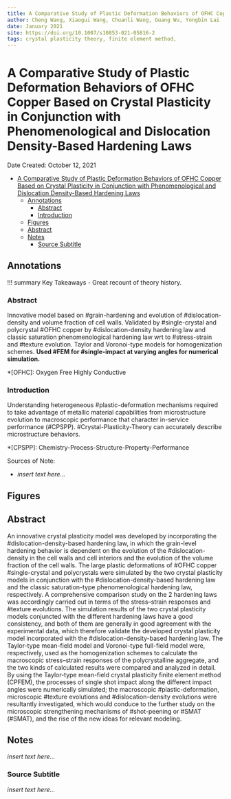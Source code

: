 ```yaml
---
title: A Comparative Study of Plastic Deformation Behaviors of OFHC Copper Based on Crystal Plasticity in Conjunction with Phenomenological and Dislocation Density-Based Hardening Laws
author: Cheng Wang, Xiaogui Wang, Chuanli Wang, Guang Wu, Yongbin Lai
date: January 2021
site: https://doi.org/10.1007/s10853-021-05816-2
tags: crystal plasticity theory, finite element method,
---
```

<!-- %%%%%%%% Document Metadata %%%%%%%% -->
# A Comparative Study of Plastic Deformation Behaviors of OFHC Copper Based on Crystal Plasticity in Conjunction with Phenomenological and Dislocation Density-Based Hardening Laws

Date Created: October 12, 2021

- [A Comparative Study of Plastic Deformation Behaviors of OFHC Copper Based on Crystal Plasticity in Conjunction with Phenomenological and Dislocation Density-Based Hardening Laws](#a-comparative-study-of-plastic-deformation-behaviors-of-ofhc-copper-based-on-crystal-plasticity-in-conjunction-with-phenomenological-and-dislocation-density-based-hardening-laws)
  - [Annotations](#annotations)
    - [Abstract](#abstract)
    - [Introduction](#introduction)
  - [Figures](#figures)
  - [Abstract](#abstract-1)
  - [Notes](#notes)
    - [Source Subtitle](#source-subtitle)
<!-- %%%%%%%%%%%%%%%%%%%%%%%%%%%%%% -->





<!-- START WRITING BELOW -->





<!-- %%%%%%%%%%%%%%%%%%%%%%%%%%%%%% -->
## Annotations

!!! summary Key Takeaways
	- Great recount of theory history.


### Abstract
Innovative model based on #grain-hardening and evolution of #dislocation-density and volume fraction of cell walls. Validated by #single-crystal and polycrystal #OFHC copper by #dislocation-density hardening law and classic saturation phenomenological hardening law wrt to #stress-strain and #texture evolution. Taylor and Voronoi-type models for homogenization schemes. **Used #FEM for #single-impact at varying angles for numerical simulation.**

*[OFHC]: Oxygen Free Highly Conductive


### Introduction
Understanding heterogeneous #plastic-deformation mechanisms required to take advantage of metallic material capabilities from microstructure evolution to macroscopic performance that character in-service performance (#CPSPP). #Crystal-Plasticity-Theory can accurately describe microstructure behaviors. 

*[CPSPP]: Chemistry-Process-Structure-Property-Performance

Sources of Note:
- *insert text here$\dots$*

## Figures

## Abstract
An innovative crystal plasticity model was developed by incorporating the #dislocation-density-based hardening law, in which the grain-level hardening behavior is dependent on the evolution of the #dislocation-density in the cell walls and cell interiors and the evolution of the volume fraction of the cell walls. The large plastic deformations of #OFHC copper #single-crystal and polycrystals were simulated by the two crystal plasticity models in conjunction with the #dislocation-density-based hardening law and the classic saturation-type phenomenological hardening law, respectively. A comprehensive comparison study on the 2 hardening laws was accordingly carried out in terms of the stress–strain responses and #texture evolutions. The simulation results of the two crystal plasticity models conjuncted with the different hardening laws have a good consistency, and both of them are generally in good agreement with the experimental data, which therefore validate the developed crystal plasticity model incorporated with the #dislocation-density-based hardening law. The Taylor-type mean-field model and Voronoi-type full-field model were, respectively, used as the homogenization schemes to calculate the macroscopic stress–strain responses of the polycrystalline aggregate, and the two kinds of calculated results were compared and analyzed in detail. By using the Taylor-type mean-field crystal plasticity finite element method (CPFEM), the processes of single shot impact along the different impact angles were numerically simulated; the macroscopic #plastic-deformation, microscopic #texture evolutions and #dislocation-density evolutions were resultantly investigated, which would conduce to the further study on the microscopic strengthening mechanisms of #shot-peening or #SMAT (#SMAT), and the rise of the new ideas for relevant modeling.

## Notes
*insert text here$\dots$*


### Source Subtitle
*insert text here$\dots$*
<!-- %%%%%%%%%%%%%%%%%%%%%%%%%%%%%% -->





<!-- %%%%%%%% End Document %%%%%%%% -->